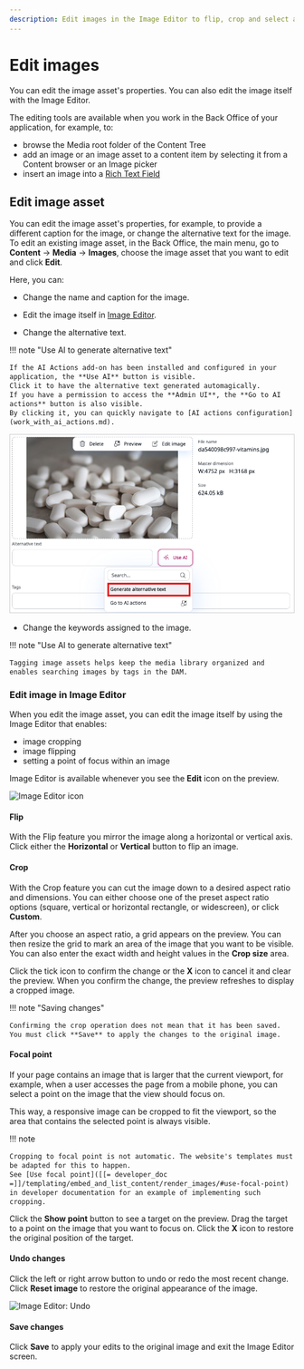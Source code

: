 ```yaml
---
description: Edit images in the Image Editor to flip, crop and select a focal point.
---
```


# Edit images

You can edit the image asset's properties.
You can also edit the image itself with the Image Editor.

The editing tools are available when you work in the Back Office of your application, for example, to:

- browse the Media root folder of the Content Tree
- add an image or an image asset to a content item by selecting it from a Content browser or an Image picker
- insert an image into a [Rich Text Field](create_edit_content_items.md#edit-rich-text-fields)

## Edit image asset

You can edit the image asset's properties, for example, to provide a different caption for the image, or change the alternative text for the image.
To edit an existing image asset, in the Back Office, the main menu, go to **Content** -> **Media** -> **Images**, choose the image asset that you want to edit and click **Edit**.

Here, you can:

- Change the name and caption for the image.

- Edit the image itself in [Image Editor](#edit-image-in-image-editor).

- Change the alternative text.

!!! note "Use AI to generate alternative text"

    If the AI Actions add-on has been installed and configured in your application, the **Use AI** button is visible.
    Click it to have the alternative text generated automagically.
    If you have a permission to access the **Admin UI**, the **Go to AI actions** button is also visible.
    By clicking it, you can quickly navigate to [AI actions configuration](work_with_ai_actions.md).

![Generate alternative text](img/alt_text_use_ai.png)

- Change the keywords assigned to the image.

!!! note "Use AI to generate alternative text"

    Tagging image assets helps keep the media library organized and enables searching images by tags in the DAM.

### Edit image in Image Editor

When you edit the image asset, you can edit the image itself by using the Image Editor that enables:

* image cropping
* image flipping
* setting a point of focus within an image

Image Editor is available whenever you see the **Edit** icon on the preview.

![Image Editor icon](image_editor_icon.png)

#### Flip

With the Flip feature you mirror the image along a horizontal or vertical axis.
Click either the **Horizontal** or **Vertical** button to flip an image.

#### Crop

With the Crop feature you can cut the image down to a desired aspect ratio and dimensions.
You can either choose one of the preset aspect ratio options (square, vertical or horizontal rectangle, or widescreen), or click **Custom**.

After you choose an aspect ratio, a grid appears on the preview.
You can then resize the grid to mark an area of the image that you want to be visible.
You can also enter the exact width and height values in the **Crop size** area. 

Click the tick icon to confirm the change or the **X** icon to cancel it and clear the preview.
When you confirm the change, the preview refreshes to display a cropped image.

!!! note "Saving changes"

    Confirming the crop operation does not mean that it has been saved.
    You must click **Save** to apply the changes to the original image.

#### Focal point

If your page contains an image that is larger that the current viewport, for example, when a user accesses the page from a mobile phone, 
you can select a point on the image that the view should focus on.

This way, a responsive image can be cropped to fit the viewport, 
so the area that contains the selected point is always visible.

!!! note

    Cropping to focal point is not automatic. The website's templates must be adapted for this to happen.
    See [Use focal point]([[= developer_doc =]]/templating/embed_and_list_content/render_images/#use-focal-point)
    in developer documentation for an example of implementing such cropping.

Click the **Show point** button to see a target on the preview.
Drag the target to a point on the image that you want to focus on.
Click the **X** icon to restore the original position of the target.

#### Undo changes

Click the left or right arrow button to undo or redo the most recent change.
Click **Reset image** to restore the original appearance of the image.

![Image Editor: Undo](image_editor_undo.png)

#### Save changes

Click **Save** to apply your edits to the original image and exit the Image Editor screen.
